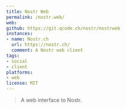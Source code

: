 ```yaml
---
title: Nostr Web
permalink: /nostr.web/
web: 
github: https://git.qcode.ch/nostr/nostrweb
instances:
- name: Nostr.ch
  url: https://nostr.ch/
  comment: A Nostr web client
tags:
- social
- client
platforms:
- web
license: MIT
---
```


> A web interface to Nostr.